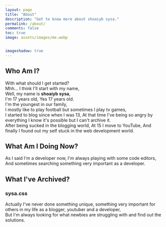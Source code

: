 ```yaml
---
layout: page
title: "About"
description: "Get to know more about shoaiyb sysa."
permalink: /about/
comments: false
toc: true
image: assets/images/me.webp


imageshadow: true
---
```


## Who Am I?
With what should I get started?    
Mhh... I think I'll start with my name,    
Well, my name is **shoaiyb sysa**,     
I'm 17 years old, Yes 17 years old.     
I'm the youngest in our family,      
I mostly like to play football but sometimes I play tv games,       
I started to blog since when I was 13, At that time I've being so angry by everything I know it's possible but I can't archive it.      
After being sucked in the blogging world, At 15 I move to YouTube, And finally I found out my self stuck in the web development world.     


## What Am I Doing Now?
As I said I'm a developer now, I'm always playing with some code editors,    
And sometimes searching something very important as a developer.   


## What I've Archived?
### sysa.css

Actually I've never done something unique, something very important for others in my life as a blogger, youtuber and a developer,   
But I'm always looking for what newbies are struggling with and find out the solutions.   
